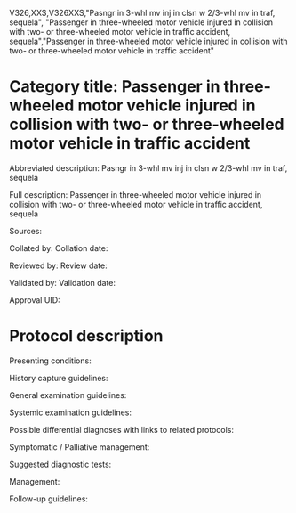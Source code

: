 V326,XXS,V326XXS,"Pasngr in 3-whl mv inj in clsn w 2/3-whl mv in traf, sequela", "Passenger in three-wheeled motor vehicle injured in collision with two- or three-wheeled motor vehicle in traffic accident, sequela","Passenger in three-wheeled motor vehicle injured in collision with two- or three-wheeled motor vehicle in traffic accident"
# Category title: Passenger in three-wheeled motor vehicle injured in collision with two- or three-wheeled motor vehicle in traffic accident

Abbreviated description: Pasngr in 3-whl mv inj in clsn w 2/3-whl mv in traf, sequela

Full description: Passenger in three-wheeled motor vehicle injured in collision with two- or three-wheeled motor vehicle in traffic accident, sequela

Sources:

Collated by:
Collation date:

Reviewed by:
Review date:

Validated by:
Validation date:

Approval UID:

# Protocol description

Presenting conditions:

History capture guidelines:

General examination guidelines:

Systemic examination guidelines:

Possible differential diagnoses with links to related protocols:

Symptomatic / Palliative management:

Suggested diagnostic tests:

Management:

Follow-up guidelines:
